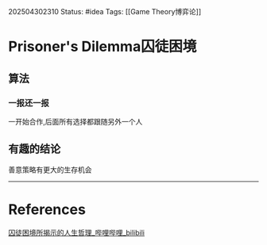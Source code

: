 202504302310
Status: #idea
Tags: [[Game Theory博弈论]]

# Prisoner's Dilemma囚徒困境
## 算法
### 一报还一报
一开始合作,后面所有选择都跟随另外一个人
## 有趣的结论
善意策略有更大的生存机会


___
# References
[囚徒困境所揭示的人生哲理_哔哩哔哩_bilibili](https://www.bilibili.com/video/BV19T4m1U7qX/?spm_id_from=333.1387.upload.video_card.click&vd_source=9cd149559761a974b9e0b2752f785fc6)